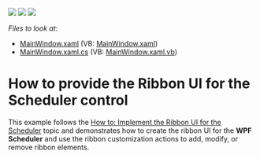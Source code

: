<!-- default badges list -->
![](https://img.shields.io/endpoint?url=https://codecentral.devexpress.com/api/v1/VersionRange/128656085/17.1.6%2B)
[![](https://img.shields.io/badge/Open_in_DevExpress_Support_Center-FF7200?style=flat-square&logo=DevExpress&logoColor=white)](https://supportcenter.devexpress.com/ticket/details/T544922)
[![](https://img.shields.io/badge/📖_How_to_use_DevExpress_Examples-e9f6fc?style=flat-square)](https://docs.devexpress.com/GeneralInformation/403183)
<!-- default badges end -->
<!-- default file list -->
*Files to look at*:

* [MainWindow.xaml](./CS/SchedulerRibbonExample/MainWindow.xaml) (VB: [MainWindow.xaml](./VB/SchedulerRibbonExample/MainWindow.xaml))
* [MainWindow.xaml.cs](./CS/SchedulerRibbonExample/MainWindow.xaml.cs) (VB: [MainWindow.xaml.vb](./VB/SchedulerRibbonExample/MainWindow.xaml.vb))
<!-- default file list end -->
# How to provide the Ribbon UI for the Scheduler control


This example follows the <a href="http://help.devexpress.com/#WPF/CustomDocument115303">How to: Implement the Ribbon UI for the Scheduler</a> topic and demonstrates how to create the ribbon UI for the <strong>WPF Scheduler</strong> and use the ribbon customization actions to add, modify, or remove ribbon elements.<br><br>

<br/>


